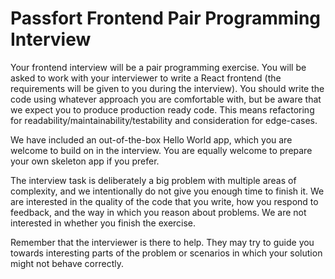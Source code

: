 # Passfort Frontend Pair Programming Interview

Your frontend interview will be a pair programming exercise. You will be asked to work with your interviewer to write a React frontend (the requirements will be given to you during the interview).
You should write the code using whatever approach you are comfortable with, but be aware that we expect you to produce production ready code. This means refactoring for readability/maintainability/testability and consideration for edge-cases.

We have included an out-of-the-box Hello World app, which you are welcome to build on in the interview. You are equally welcome to prepare your own skeleton app if you prefer.

The interview task is deliberately a big problem with multiple areas of complexity, and we intentionally do not give you enough time to finish it. We are interested in the quality of the code that you write, how you respond to feedback, and the way in which you reason about problems.
We are not interested in whether you finish the exercise.

Remember that the interviewer is there to help. They may try to guide you towards interesting parts of the problem or scenarios in which your solution might not behave correctly.